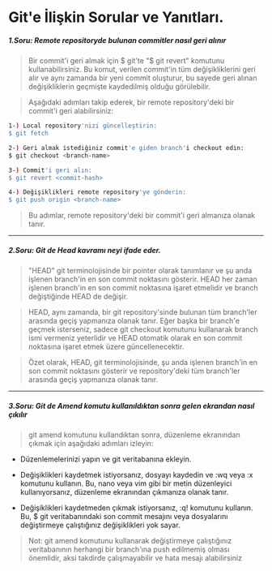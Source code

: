 

# Git'e İlişkin Sorular ve Yanıtları.

##### 1.Soru: Remote repositoryde bulunan commitler nasıl geri alınır

> Bir commit'i geri almak için $ git'te "$ git revert" komutunu kullanabilirsiniz. Bu komut, verilen commit'in tüm değişikliklerini geri alır ve aynı zamanda bir yeni commit oluşturur, bu sayede geri alınan değişikliklerin geçmişte kaydedilmiş olduğu görülebilir.

>Aşağıdaki adımları takip ederek, bir remote repository'deki bir commit'i geri alabilirsiniz:
>
 ```bash
 1-) Local repository'nizi güncelleştirin: 
 $ git fetch 
 ```

 ```bash
 2-) Geri almak istediğiniz commit'e giden branch'i checkout edin: 
 $ git checkout <branch-name>
 ```


 ```bash
 3-) Commit'i geri alın: 
 $ git revert <commit-hash>
 ```
 ```bash
 4-) Değişiklikleri remote repository'ye gönderin:
 $ git push origin <branch-name>
 ```

>Bu adımlar, remote repository'deki bir commit'i geri almanıza olanak tanır.

---


#####  2.Soru:  Git de Head kavramı neyi ifade eder.

 
 >  "HEAD"  git terminolojisinde bir pointer olarak tanımlanır ve şu anda işlenen branch'in en son commit noktasını gösterir. HEAD her zaman işlenen branch'in en son commit noktasına işaret etmelidir ve branch değiştiğinde HEAD de değişir.

 >  HEAD, aynı zamanda, bir  git repository'sinde bulunan tüm branch'ler arasında geçiş yapmanıza olanak tanır. Eğer başka bir branch'e geçmek isterseniz, sadece  git checkout komutunu kullanarak branch ismi vermeniz yeterlidir ve HEAD otomatik olarak en son commit noktasına işaret etmek üzere güncellenecektir.

 >  Özet olarak, HEAD, git terminolojisinde, şu anda işlenen branch'in en son commit noktasını gösterir ve repository'deki tüm branch'ler arasında geçiş yapmanıza olanak tanır.

---

#####  3.Soru: Git de Amend komutu kullanıldıktan sonra gelen ekrandan nasıl çıkılır


>  git amend komutunu kullandıktan sonra, düzenleme ekranından çıkmak için aşağıdaki adımları izleyin:


- Düzenlemelerinizi yapın ve  git veritabanına ekleyin.


- Değişiklikleri kaydetmek istiyorsanız, dosyayı kaydedin ve :wq veya :x komutunu kullanın. Bu, nano veya vim gibi bir metin düzenleyici kullanıyorsanız, düzenleme ekranından çıkmanıza olanak tanır.

- Değişiklikleri kaydetmeden çıkmak istiyorsanız, :q! komutunu kullanın. Bu, $ git veritabanındaki son commit mesajını veya dosyalarını değiştirmeye çalıştığınız değişiklikleri yok sayar.


>  Not:  git amend komutunu kullanarak değiştirmeye çalıştığınız veritabanının herhangi bir branch'ına push edilmemiş olması önemlidir, aksi takdirde çalışmayabilir ve hata mesajı alabilirsiniz